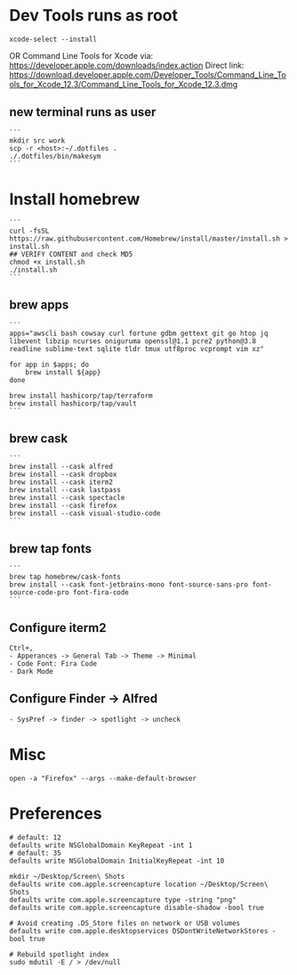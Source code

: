 # Dev Tools runs as root
```
xcode-select --install
```
OR 
Command Line Tools for Xcode
via: https://developer.apple.com/downloads/index.action
Direct link: https://download.developer.apple.com/Developer_Tools/Command_Line_Tools_for_Xcode_12.3/Command_Line_Tools_for_Xcode_12.3.dmg 

## new terminal runs as user
    ```
    mkdir src work
    scp -r <host>:~/.dotfiles .
    ./.dotfiles/bin/makesym 
    ```
# Install homebrew
    ```
    curl -fsSL https://raw.githubusercontent.com/Homebrew/install/master/install.sh > install.sh 
    ## VERIFY CONTENT and check MD5
    chmod +x install.sh 
    ./install.sh
    ```
## brew apps
    ```
    apps="awscli bash cowsay curl fortune gdbm gettext git go htop jq libevent libzip ncurses oniguruma openssl@1.1 pcre2 python@3.8 readline sublime-text sqlite tldr tmux utf8proc vcprompt vim xz"

    for app in $apps; do
        brew install ${app}
    done
    
    brew install hashicorp/tap/terraform
    brew install hashicorp/tap/vault
    ```
## brew cask 
    ```
    brew install --cask alfred
    brew install --cask dropbox
    brew install --cask iterm2
    brew install --cask lastpass
    brew install --cask spectacle
    brew install --cask firefox
    brew install --cask visual-studio-code
    ```
## brew tap fonts 
    ```
    brew tap homebrew/cask-fonts
    brew install --cask font-jetbrains-mono font-source-sans-pro font-source-code-pro font-fira-code 
    ``` 

## Configure iterm2 
    Ctrl+,
    - Apperances -> General Tab -> Theme -> Minimal
    - Code Font: Fira Code
    - Dark Mode
## Configure Finder -> Alfred
    - SysPref -> finder -> spotlight -> uncheck 
# Misc 
   ```
   open -a "Firefox" --args --make-default-browser
   ```
# Preferences 
   ```
   # default: 12
   defaults write NSGlobalDomain KeyRepeat -int 1
   # default: 35 
   defaults write NSGlobalDomain InitialKeyRepeat -int 10
   
   mkdir ~/Desktop/Screen\ Shots 
   defaults write com.apple.screencapture location ~/Desktop/Screen\ Shots
   defaults write com.apple.screencapture type -string "png"
   defaults write com.apple.screencapture disable-shadow -bool true
   
   # Avoid creating .DS_Store files on network or USB volumes
   defaults write com.apple.desktopservices DSDontWriteNetworkStores -bool true
   
   # Rebuild spotlight index
   sudo mdutil -E / > /dev/null
   ```
